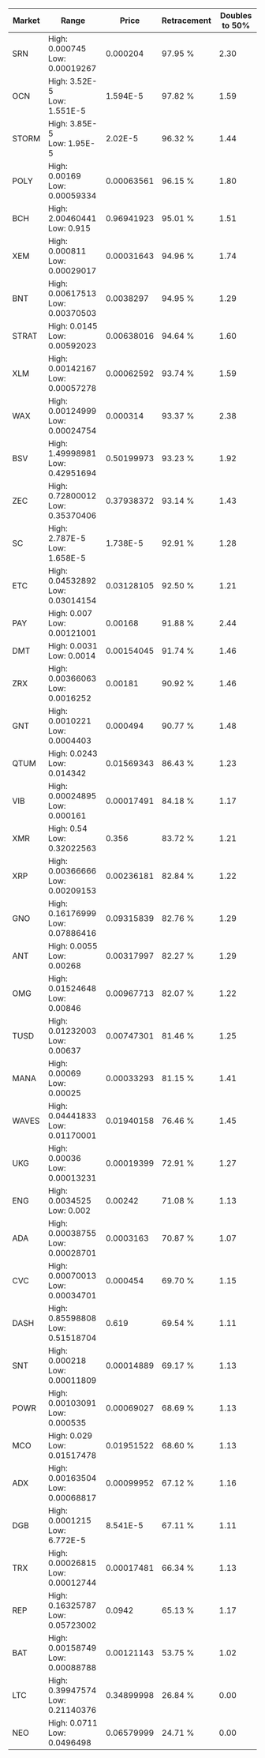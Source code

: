 | Market | Range | Price| Retracement | Doubles to 50% |
| --- | --- | --- | --- | --- |
| SRN | High: 0.000745<br />Low: 0.00019267 | 0.000204 | 97.95 % | 2.30 |
| OCN | High: 3.52E-5<br />Low: 1.551E-5 | 1.594E-5 | 97.82 % | 1.59 |
| STORM | High: 3.85E-5<br />Low: 1.95E-5 | 2.02E-5 | 96.32 % | 1.44 |
| POLY | High: 0.00169<br />Low: 0.00059334 | 0.00063561 | 96.15 % | 1.80 |
| BCH | High: 2.00460441<br />Low: 0.915 | 0.96941923 | 95.01 % | 1.51 |
| XEM | High: 0.000811<br />Low: 0.00029017 | 0.00031643 | 94.96 % | 1.74 |
| BNT | High: 0.00617513<br />Low: 0.00370503 | 0.0038297 | 94.95 % | 1.29 |
| STRAT | High: 0.0145<br />Low: 0.00592023 | 0.00638016 | 94.64 % | 1.60 |
| XLM | High: 0.00142167<br />Low: 0.00057278 | 0.00062592 | 93.74 % | 1.59 |
| WAX | High: 0.00124999<br />Low: 0.00024754 | 0.000314 | 93.37 % | 2.38 |
| BSV | High: 1.49998981<br />Low: 0.42951694 | 0.50199973 | 93.23 % | 1.92 |
| ZEC | High: 0.72800012<br />Low: 0.35370406 | 0.37938372 | 93.14 % | 1.43 |
| SC | High: 2.787E-5<br />Low: 1.658E-5 | 1.738E-5 | 92.91 % | 1.28 |
| ETC | High: 0.04532892<br />Low: 0.03014154 | 0.03128105 | 92.50 % | 1.21 |
| PAY | High: 0.007<br />Low: 0.00121001 | 0.00168 | 91.88 % | 2.44 |
| DMT | High: 0.0031<br />Low: 0.0014 | 0.00154045 | 91.74 % | 1.46 |
| ZRX | High: 0.00366063<br />Low: 0.0016252 | 0.00181 | 90.92 % | 1.46 |
| GNT | High: 0.0010221<br />Low: 0.0004403 | 0.000494 | 90.77 % | 1.48 |
| QTUM | High: 0.0243<br />Low: 0.014342 | 0.01569343 | 86.43 % | 1.23 |
| VIB | High: 0.00024895<br />Low: 0.000161 | 0.00017491 | 84.18 % | 1.17 |
| XMR | High: 0.54<br />Low: 0.32022563 | 0.356 | 83.72 % | 1.21 |
| XRP | High: 0.00366666<br />Low: 0.00209153 | 0.00236181 | 82.84 % | 1.22 |
| GNO | High: 0.16176999<br />Low: 0.07886416 | 0.09315839 | 82.76 % | 1.29 |
| ANT | High: 0.0055<br />Low: 0.00268 | 0.00317997 | 82.27 % | 1.29 |
| OMG | High: 0.01524648<br />Low: 0.00846 | 0.00967713 | 82.07 % | 1.22 |
| TUSD | High: 0.01232003<br />Low: 0.00637 | 0.00747301 | 81.46 % | 1.25 |
| MANA | High: 0.00069<br />Low: 0.00025 | 0.00033293 | 81.15 % | 1.41 |
| WAVES | High: 0.04441833<br />Low: 0.01170001 | 0.01940158 | 76.46 % | 1.45 |
| UKG | High: 0.00036<br />Low: 0.00013231 | 0.00019399 | 72.91 % | 1.27 |
| ENG | High: 0.0034525<br />Low: 0.002 | 0.00242 | 71.08 % | 1.13 |
| ADA | High: 0.00038755<br />Low: 0.00028701 | 0.0003163 | 70.87 % | 1.07 |
| CVC | High: 0.00070013<br />Low: 0.00034701 | 0.000454 | 69.70 % | 1.15 |
| DASH | High: 0.85598808<br />Low: 0.51518704 | 0.619 | 69.54 % | 1.11 |
| SNT | High: 0.000218<br />Low: 0.00011809 | 0.00014889 | 69.17 % | 1.13 |
| POWR | High: 0.00103091<br />Low: 0.000535 | 0.00069027 | 68.69 % | 1.13 |
| MCO | High: 0.029<br />Low: 0.01517478 | 0.01951522 | 68.60 % | 1.13 |
| ADX | High: 0.00163504<br />Low: 0.00068817 | 0.00099952 | 67.12 % | 1.16 |
| DGB | High: 0.0001215<br />Low: 6.772E-5 | 8.541E-5 | 67.11 % | 1.11 |
| TRX | High: 0.00026815<br />Low: 0.00012744 | 0.00017481 | 66.34 % | 1.13 |
| REP | High: 0.16325787<br />Low: 0.05723002 | 0.0942 | 65.13 % | 1.17 |
| BAT | High: 0.00158749<br />Low: 0.00088788 | 0.00121143 | 53.75 % | 1.02 |
| LTC | High: 0.39947574<br />Low: 0.21140376 | 0.34899998 | 26.84 % | 0.00 |
| NEO | High: 0.0711<br />Low: 0.0496498 | 0.06579999 | 24.71 % | 0.00 |
